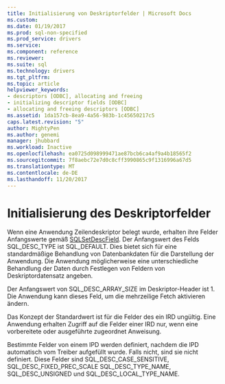 ```yaml
---
title: Initialisierung von Deskriptorfelder | Microsoft Docs
ms.custom: 
ms.date: 01/19/2017
ms.prod: sql-non-specified
ms.prod_service: drivers
ms.service: 
ms.component: reference
ms.reviewer: 
ms.suite: sql
ms.technology: drivers
ms.tgt_pltfrm: 
ms.topic: article
helpviewer_keywords:
- descriptors [ODBC], allocating and freeing
- initializing descriptor fields [ODBC]
- allocating and freeing descriptors [ODBC]
ms.assetid: 1da157cb-8ea9-4a56-983b-1c45650217c5
caps.latest.revision: "5"
author: MightyPen
ms.author: genemi
manager: jhubbard
ms.workload: Inactive
ms.openlocfilehash: ea0725d098999471ae87bcb6ca4af9a4b18565f2
ms.sourcegitcommit: 7f8aebc72e7d0c8cff3990865c9f1316996a67d5
ms.translationtype: MT
ms.contentlocale: de-DE
ms.lasthandoff: 11/20/2017
---
```

# <a name="initialization-of-descriptor-fields"></a>Initialisierung des Deskriptorfelder
Wenn eine Anwendung Zeilendeskriptor belegt wurde, erhalten ihre Felder Anfangswerte gemäß [SQLSetDescField](../../../odbc/reference/syntax/sqlsetdescfield-function.md). Der Anfangswert des Felds SQL_DESC_TYPE ist SQL_DEFAULT. Dies bietet sich für eine standardmäßige Behandlung von Datenbankdaten für die Darstellung der Anwendung. Die Anwendung möglicherweise eine unterschiedliche Behandlung der Daten durch Festlegen von Feldern von Deskriptordatensatz angeben.  
  
 Der Anfangswert von SQL_DESC_ARRAY_SIZE im Deskriptor-Header ist 1. Die Anwendung kann dieses Feld, um die mehrzeilige Fetch aktivieren ändern.  
  
 Das Konzept der Standardwert ist für die Felder des ein IRD ungültig. Eine Anwendung erhalten Zugriff auf die Felder einer IRD nur, wenn eine vorbereitete oder ausgeführte zugeordnet Anweisung.  
  
 Bestimmte Felder von einem IPD werden definiert, nachdem die IPD automatisch vom Treiber aufgefüllt wurde. Falls nicht, sind sie nicht definiert. Diese Felder sind SQL_DESC_CASE_SENSITIVE, SQL_DESC_FIXED_PREC_SCALE SQL_DESC_TYPE_NAME, SQL_DESC_UNSIGNED und SQL_DESC_LOCAL_TYPE_NAME.
